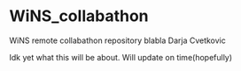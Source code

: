 # WiNS_collabathon
WiNS remote collabathon repository
blabla
Darja Cvetkovic

Idk yet what this will be about. Will update on time(hopefully)